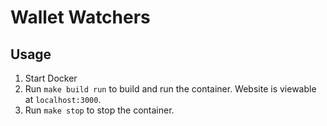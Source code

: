 # Wallet Watchers

## Usage
1. Start Docker
2. Run `make build run` to build and run the container. Website is viewable at `localhost:3000`.
3. Run `make stop` to stop the container.